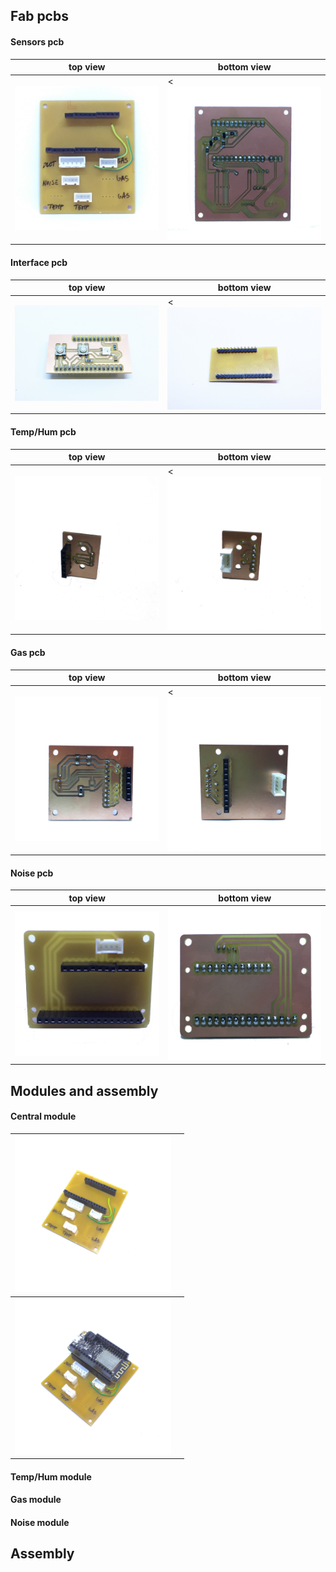 
## Fab pcbs
#### Sensors pcb
| top view  | bottom view |
| ------------- | ------------- |
| <img src="images/sensors_pcb_top.jpg">  | <<img src="images/sensors_pcb_bottom.jpg">|





#### Interface pcb
| top view  | bottom view |
| ------------- | ------------- |
| <img src="images/interface_pcb_top.jpg">  | <<img src="images/interface_pcb_bottom.jpg">|

#### Temp/Hum pcb
| top view  | bottom view |
| ------------- | ------------- |
| <img src="images/bme_pcb_top.jpg">  | <<img src="images/bme_pcb_bottom.jpg">|


#### Gas pcb
| top view  | bottom view |
| ------------- | ------------- |
| <img src="images/gas_pcb_top.jpg">  | <<img src="images/gas_pcb_bottom.jpg">|

#### Noise pcb
| top view  | bottom view |
| ------------- | ------------- |
| <img src="images/noise_pcb_top.jpg">  | <img src="images/noise_pcb_bottom.jpg">|


## Modules and assembly
#### Central module
| <img src="images/central_module_1.jpg" width="250"> | |
| ------------- | ------------- |
| <img src="images/central_module_2.jpg" width="250"> | |

#### Temp/Hum module

#### Gas module

#### Noise module


## Assembly
